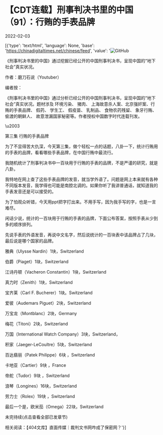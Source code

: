 # 【CDT连载】刑事判决书里的中国（91）：行贿的手表品牌

2022-02-03

[{'type': 'text/html', 'language': None, 'base': 'https://chinadigitaltimes.net/chinese/feed', 'value': '![GitHub](https://chinadigitaltimes.net/chinese/files/2021/09/刑事判决书里的中国-791x1024.jpg)



《刑事判决书里的中国》通过挖掘已经公开的中国刑事判决书，呈现中国的“地下社会”真实状况。 

作者：磨刀石说（Youtuber）



编者按：

《刑事判决书里的中国》通过分析已经公开的中国刑事判决书，呈现中国的“地下社会”真实状况。题材涉及 环境污染、 猪肉、 上海故意杀人案、北京强奸案、行贿的手表品牌、 假药、 学生工、 假疫苗、 乳制品、 食物农药残留、 象牙行贿、 偷渡的朝鲜人、 故意泄漏国家秘密等。作者授权中国数字时代连载刊发。



\u2003

第三集 行贿的手表品牌

为了不显得苦大仇深，今天第三集，做个轻松一点的话题，八卦一下，统计行贿用的手表的品牌，看看哪些手表品牌，在中国行贿中最流行。

我随机统计了刑事判决书中一百块用于行贿的手表的品牌，不是严谨的研究，就是八卦。

我特地在网上查了这些手表品牌的发音，就当学外语了。问题是网上本来就有各种不同版本发音，我学得也可能是南腔北调的。如果你听了我讲普通话，就知道我的手表发音还是可以接受的。

为了怕观众听错，今天用ppt把字打出来。不用手写，因为我手写的字，也是一言难尽。

闲话少说，统计的一百块用于行贿的手表的品牌，下面公布答案，按照手表从少到多的顺序排列。

先说手表的外语发音，再说中文名字，然后说统计的一百块表中该品牌占了几块，最后说是哪个国家的品牌。

雅典（Ulysse Nardin）1块，Switzerland

伯爵（Piaget）1块，Switzerland

江诗丹顿（Vacheron Constantin）1块，Switzerland

真力时（Zenith）1块，Switzerland

宝齐莱（Carl F. Bucherer）1块。Switzerland

爱彼（Audemars Piguet）2块，Switzerland

万宝龙（Montblanc）2块，Germany

梅花（Titoni）2块，Switzerland

万国（International Watch Company）3块，Switzerland，

积家（Jaeger-LeCoultre）5块，Switzerland

百达翡丽（Patek Philippe）6块 ，Switzerland

卡地亚（Cartier）9块 ，France

帝舵（Tudor）9块 ，Switzerland

浪琴（Longines）16块，Switzerland

劳力士（Rolex）19块 ，Switzerland

最后一个是，欧米茄（Omega）22块，Switzerland

未完待续(点击查看全部已发章节)

相关阅读：【404文库】直面传媒｜裁判文书网咋成了保密网？'}]